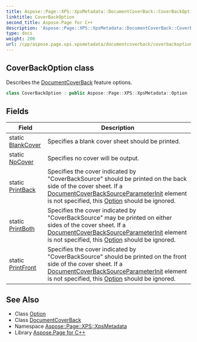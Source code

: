 ```yaml
---
title: Aspose::Page::XPS::XpsMetadata::DocumentCoverBack::CoverBackOption class
linktitle: CoverBackOption
second_title: Aspose.Page for C++
description: 'Aspose::Page::XPS::XpsMetadata::DocumentCoverBack::CoverBackOption class. Describes the DocumentCoverBack feature options in C++.'
type: docs
weight: 200
url: /cpp/aspose.page.xps.xpsmetadata/documentcoverback/coverbackoption/
---
```

## CoverBackOption class


Describes the [DocumentCoverBack](../) feature options.

```cpp
class CoverBackOption : public Aspose::Page::XPS::XpsMetadata::Option
```

## Fields

| Field | Description |
| --- | --- |
| static [BlankCover](./blankcover/) | Specifies a blank cover sheet should be printed. |
| static [NoCover](./nocover/) | Specifies no cover will be output. |
| static [PrintBack](./printback/) | Specifies the cover indicated by "CoverBackSource" should be printed on the back side of the cover sheet. If a [DocumentCoverBackSource](../../documentcoverbacksource/)[ParameterInit](../../parameterinit/) element is not specified, this [Option](../../option/) should be ignored. |
| static [PrintBoth](./printboth/) | Specifies the cover indicated by "CoverBackSource" may be printed on either sides of the cover sheet. If a [DocumentCoverBackSource](../../documentcoverbacksource/)[ParameterInit](../../parameterinit/) element is not specified, this [Option](../../option/) should be ignored. |
| static [PrintFront](./printfront/) | Specifies the cover indicated by "CoverBackSource" should be printed on the front side of the cover sheet. If a [DocumentCoverBackSource](../../documentcoverbacksource/)[ParameterInit](../../parameterinit/) element is not specified, this [Option](../../option/) should be ignored. |
## See Also

* Class [Option](../../option/)
* Class [DocumentCoverBack](../)
* Namespace [Aspose::Page::XPS::XpsMetadata](../../)
* Library [Aspose.Page for C++](../../../)
